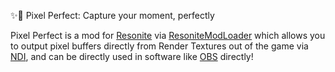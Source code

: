 ✨🎨 Pixel Perfect: Capture your moment, perfectly

Pixel Perfect is a mod for [Resonite](https://resonite.com) via [ResoniteModLoader](https://github.com/resonite-modding-group/ResoniteModLoader) which allows you to output pixel buffers directly from Render Textures out of the game via [NDI](https://en.wikipedia.org/wiki/Network_Device_Interface), and can be directly used in software like [OBS](https://obsproject.com/) directly!